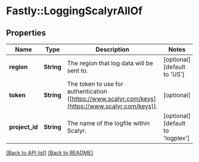 # Fastly::LoggingScalyrAllOf

## Properties

| Name | Type | Description | Notes |
| ---- | ---- | ----------- | ----- |
| **region** | **String** | The region that log data will be sent to. | [optional][default to &#39;US&#39;] |
| **token** | **String** | The token to use for authentication ([https://www.scalyr.com/keys](https://www.scalyr.com/keys)). | [optional] |
| **project_id** | **String** | The name of the logfile within Scalyr. | [optional][default to &#39;logplex&#39;] |

[[Back to API list]](../../README.md#endpoints) [[Back to README]](../../README.md)

